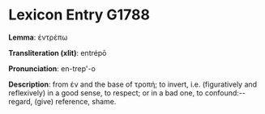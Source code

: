 # Lexicon Entry G1788

**Lemma**: ἐντρέπω

**Transliteration (xlit)**: entrépō

**Pronunciation**: en-trep'-o

**Description**:
from ἐν and the base of τροπή; to invert, i.e. (figuratively and reflexively) in a good sense, to respect; or in a bad one, to confound:--regard, (give) reference, shame.
